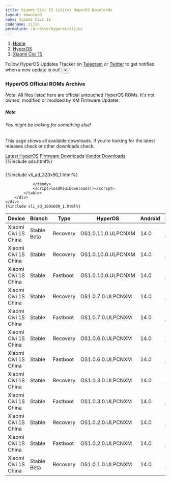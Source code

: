 ```yaml
---
title: Xiaomi Civi 1S (zijin) HyperOS Downloads
layout: download
name: Xiaomi Civi 1S
codename: zijin
permalink: /archive/hyperos/zijin/
---
```

<nav aria-label="breadcrumb">
    <ol class="breadcrumb">
        <li class="breadcrumb-item"><a href="/">Home</a></li>
        <li class="breadcrumb-item"><a href="/hyperos/">HyperOS</a></li>
        <li class="breadcrumb-item active" aria-current="page"><a href="/hyperos/zijin/">Xiaomi Civi 1S</a></li>
    </ol>
</nav>
<div class="alert alert-primary alert-dismissible fade show" role="alert">
    Follow HyperOS Updates Tracker on <a href="https://t.me/MIUIUpdatesTracker" class="alert-link">Telegram</a>
     or <a href="https://twitter.com/MiFwUpdater" class="alert-link">Twitter</a> to get notified when a new update is out!
    <button type="button" class="close" data-dismiss="alert" aria-label="Close">
        <span aria-hidden="true">&times;</span>
    </button>
</div>

### HyperOS Official ROMs Archive
*Note*: All files listed here are official untouched HyperOS ROMs. It's not owned, modified or modded by XM Firmware Updater.
<div class="card">
  <div class="card-body">
    <h5 class="card-title">Note</h5>
    <h6 class="card-subtitle mb-2 text-muted">You might be looking for something else!</h6>
    <p class="card-text">This page shows all available downloads.
     If you're looking for the latest releases check or other downloads check:</p>
    <a href="/hyperos/zijin/" class="card-link">Latest HyperOS</a>
    <a href="/firmware/zijin/" class="card-link">Firmware Downloads</a>
    <a href="/vendor/zijin/" class="card-link">Vendor Downloads</a>
  </div>
</div>
{%include ads.html%}
<div class="row justify-content-center">
    <div class="col-10">
        <div class="table-responsive-md" style="margin-top: 25px;">
            {%include vli_ad_320x50_1.html%}
            <table id="miui" class="display dt-responsive nowrap compact table table-striped table-hover table-sm">
                <thead class="thead-dark">
                    <tr>
                        <th data-ref="device">Device</th>
                        <th data-ref="branch">Branch</th>
                        <th data-ref="type">Type</th>
                        <th data-ref="miui">HyperOS</th>
                        <th data-ref="android">Android</th>
                        <th data-ref="size">Size</th>
                        <th data-ref="size">Date</th>
                        <th data-ref="link">Link</th>
                    </tr>
                </thead>
                <tbody>
                <tr><td>Xiaomi Civi 1S China</td><td>Stable Beta</td><td>Recovery</td><td>OS1.0.11.0.ULPCNXM</td><td>14.0</td><td>5.7 GB</td><td>2025-01-21</td><td><a href="/hyperos/zijin/stable beta/OS1.0.11.0.ULPCNXM/">Download</a></td></tr>
<tr><td>Xiaomi Civi 1S China</td><td>Stable</td><td>Recovery</td><td>OS1.0.10.0.ULPCNXM</td><td>14.0</td><td>5.7 GB</td><td>2024-12-09</td><td><a href="/hyperos/zijin/stable/OS1.0.10.0.ULPCNXM/">Download</a></td></tr>
<tr><td>Xiaomi Civi 1S China</td><td>Stable</td><td>Fastboot</td><td>OS1.0.10.0.ULPCNXM</td><td>14.0</td><td>7.2 GB</td><td>2024-11-28</td><td><a href="/hyperos/zijin/stable/OS1.0.10.0.ULPCNXM/">Download</a></td></tr>
<tr><td>Xiaomi Civi 1S China</td><td>Stable</td><td>Recovery</td><td>OS1.0.7.0.ULPCNXM</td><td>14.0</td><td>5.7 GB</td><td>2024-11-04</td><td><a href="/hyperos/zijin/stable/OS1.0.7.0.ULPCNXM/">Download</a></td></tr>
<tr><td>Xiaomi Civi 1S China</td><td>Stable</td><td>Fastboot</td><td>OS1.0.7.0.ULPCNXM</td><td>14.0</td><td>7.2 GB</td><td>2024-10-23</td><td><a href="/hyperos/zijin/stable/OS1.0.7.0.ULPCNXM/">Download</a></td></tr>
<tr><td>Xiaomi Civi 1S China</td><td>Stable</td><td>Recovery</td><td>OS1.0.6.0.ULPCNXM</td><td>14.0</td><td>5.7 GB</td><td>2024-10-09</td><td><a href="/hyperos/zijin/stable/OS1.0.6.0.ULPCNXM/">Download</a></td></tr>
<tr><td>Xiaomi Civi 1S China</td><td>Stable</td><td>Fastboot</td><td>OS1.0.6.0.ULPCNXM</td><td>14.0</td><td>7.2 GB</td><td>2024-09-26</td><td><a href="/hyperos/zijin/stable/OS1.0.6.0.ULPCNXM/">Download</a></td></tr>
<tr><td>Xiaomi Civi 1S China</td><td>Stable</td><td>Recovery</td><td>OS1.0.3.0.ULPCNXM</td><td>14.0</td><td>5.7 GB</td><td>2024-08-12</td><td><a href="/hyperos/zijin/stable/OS1.0.3.0.ULPCNXM/">Download</a></td></tr>
<tr><td>Xiaomi Civi 1S China</td><td>Stable</td><td>Fastboot</td><td>OS1.0.3.0.ULPCNXM</td><td>14.0</td><td>7.2 GB</td><td>2024-07-25</td><td><a href="/hyperos/zijin/stable/OS1.0.3.0.ULPCNXM/">Download</a></td></tr>
<tr><td>Xiaomi Civi 1S China</td><td>Stable</td><td>Recovery</td><td>OS1.0.2.0.ULPCNXM</td><td>14.0</td><td>5.7 GB</td><td>2024-05-09</td><td><a href="/hyperos/zijin/stable/OS1.0.2.0.ULPCNXM/">Download</a></td></tr>
<tr><td>Xiaomi Civi 1S China</td><td>Stable</td><td>Fastboot</td><td>OS1.0.2.0.ULPCNXM</td><td>14.0</td><td>7.2 GB</td><td>2024-04-25</td><td><a href="/hyperos/zijin/stable/OS1.0.2.0.ULPCNXM/">Download</a></td></tr>
<tr><td>Xiaomi Civi 1S China</td><td>Stable Beta</td><td>Recovery</td><td>OS1.0.1.0.ULPCNXM</td><td>14.0</td><td>5.7 GB</td><td>2024-02-27</td><td><a href="/hyperos/zijin/stable beta/OS1.0.1.0.ULPCNXM/">Download</a></td></tr>

                </tbody>
                <script>loadMiuiDownloads()</script>
            </table>
        </div>
    </div>
    {%include vli_ad_160x600_1.html%}
</div>
